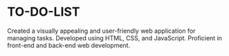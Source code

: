 # TO-DO-LIST
Created a visually appealing and user-friendly web application for managing tasks. Developed using HTML, CSS, and
JavaScript. Proficient in front-end and back-end web development.
